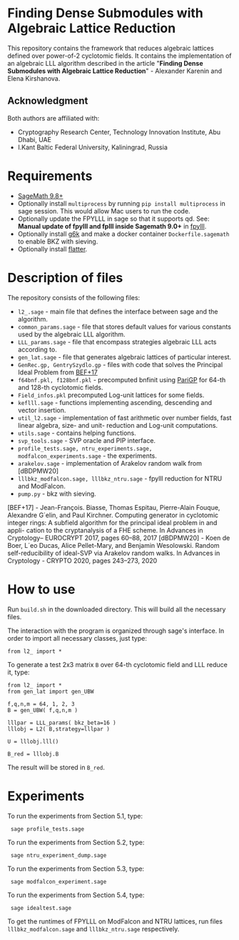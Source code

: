 # Finding Dense Submodules with Algebraic Lattice Reduction
This repository contains the framework that reduces algebraic lattices defined over power-of-2 cyclotomic fields. It contains the implementation of an algebraic LLL algorithm described in the article "**Finding Dense Submodules with Algebraic Lattice Reduction**" - Alexander Karenin and Elena Kirshanova.
## Acknowledgment
Both authors are affiliated with:
- Cryptography Research Center, Technology Innovation Institute, Abu Dhabi, UAE
- I.Kant Baltic Federal University, Kaliningrad, Russia
# Requirements
 - [SageMath 9.8+](https://www.sagemath.org/)
 - Optionally install `multiprocess` by running `pip install multiprocess` in sage session. This would allow Mac users to run the code.
 - Optionally update the FPYLLL in sage so that it supports qd. See: **Manual update of fpylll and fplll inside Sagemath 9.0+** in  [fpylll](https://github.com/fplll/fpylll).
 - Optionally install [g6k](https://github.com/fplll/g6k) and make a docker container `Dockerfile.sagemath` to enable BKZ with sieving.
 - Optionally install [flatter](https://github.com/keeganryan/flatter).
# Description of files
The repository consists of the following files:
 - `l2_.sage` - main file that defines the interface between sage and the algorithm.
 - `common_params.sage` - file that stores default values for various constants used by the algebraic LLL algorithm.
 - `LLL_params.sage` - file that encompass strategies algebraic LLL acts according to.
 - `gen_lat.sage` - file that generates algebraic lattices of particular interest.
 - `GenRec.gp, GentrySzydlo.gp` - files with code that solves the Principal Ideal Problem from [BEF+17](https://alexgelin.fr/index_en.html)
 - `f64bnf.pkl, f128bnf.pkl` - precomputed bnfinit using [PariGP](https://pari.math.u-bordeaux.fr/) for 64-th and 128-th cyclotomic fields.
 - `Field_infos.pkl` precomputed Log-unit lattices for some fields.
 - `keflll.sage` - functions implementing ascending, descending and vector insertion.
 - `util_l2.sage` - implementation of fast arithmetic over number fields, fast linear algebra, size- and unit- reduction and Log-unit computations.
 - `utils.sage` - contains helping functions.
 - `svp_tools.sage` - SVP oracle and PIP interface.
 - `profile_tests.sage, ntru_experiments.sage, modfalcon_experiments.sage` - the experiments.
 - `arakelov.sage` - implementation of Arakelov random walk from [dBDPMW20]
 - `lllbkz_modfalcon.sage, lllbkz_ntru.sage` - fpylll reduction for NTRU and ModFalcon.
 - `pump.py` - bkz with sieving.

[BEF+17] - Jean-François. Biasse, Thomas Espitau, Pierre-Alain Fouque, Alexandre
G´elin, and Paul Kirchner. Computing generator in cyclotomic integer
rings: A subfield algorithm for the principal ideal problem in and appli-
cation to the cryptanalysis of a FHE scheme. In Advances in Cryptology–
EUROCRYPT 2017, pages 60–88, 2017
[dBDPMW20] - Koen de Boer, L´eo Ducas, Alice Pellet-Mary, and Benjamin Wesolowski.
Random self-reducibility of ideal-SVP via Arakelov random walks. In
Advances in Cryptology - CRYPTO 2020, pages 243–273, 2020
# How to use
Run `build.sh` in the downloaded directory. This will build all the necessary files.

The interaction with the program is organized through sage's interface. In order to import all necessary classes, just type:

    from l2_ import *
To generate a test 2x3 matrix `B` over 64-th cyclotomic field and LLL reduce it, type:


    from l2_ import *
	from gen_lat import gen_UBW

	f,q,n,m = 64, 1, 2, 3
	B = gen_UBW( f,q,n,m )

	lllpar = LLL_params( bkz_beta=16 )
	lllobj = L2( B,strategy=lllpar )

	U = lllobj.lll()

	B_red = lllobj.B
The result will be stored in `B_red`.
# Experiments
To run the experiments from Section 5.1, type:

     sage profile_tests.sage
To run the experiments from Section 5.2, type:

     sage ntru_experiment_dump.sage
To run the experiments from Section 5.3, type:

     sage modfalcon_experiment.sage

To run the experiments from Section 5.4, type:

     sage idealtest.sage

To get the runtimes of FPYLLL on ModFalcon and NTRU lattices, run files `lllbkz_modfalcon.sage` and `lllbkz_ntru.sage` respectively.
